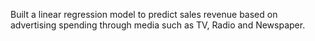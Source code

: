 Built a linear regression model to predict sales revenue based on advertising spending through media such as TV, Radio and Newspaper.
